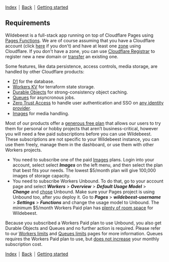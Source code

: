 [Index](../) ┊ [Back](../) ┊ [Getting started](getting-started.md)

## Requirements

Wildebeest is a full-stack app running on top of Cloudflare Pages using [Pages Functions](https://developers.cloudflare.com/pages/platform/functions/). We are of course assuming that you have a Cloudflare account (click [here](https://dash.cloudflare.com/sign-up) if you don't) and have at least one [zone](https://www.cloudflare.com/en-gb/learning/dns/glossary/dns-zone/) using Cloudflare. If you don't have a zone, you can use [Cloudflare Registrar](https://www.cloudflare.com/en-gb/products/registrar/) to register new a new domain or [transfer](https://developers.cloudflare.com/registrar/get-started/transfer-domain-to-cloudflare/) an existing one.

Some features, like data persistence, access controls, media storage, are handled by other Cloudflare products:

- [D1](https://developers.cloudflare.com/d1/) for the database.
- [Workers KV](https://developers.cloudflare.com/workers/learning/how-kv-works/) for terraform state storage.
- [Durable Objects](https://developers.cloudflare.com/workers/learning/using-durable-objects/) for strong-consistency object caching.
- [Queues](https://developers.cloudflare.com/queues/) for asyncronous jobs.
- [Zero Trust Access](https://www.cloudflare.com/en-gb/products/zero-trust/access/) to handle user authentication and SSO on [any identity provider](https://developers.cloudflare.com/cloudflare-one/identity/idp-integration/).
- [Images](https://www.cloudflare.com/en-gb/products/cloudflare-images/) for media handling.

Most of our products offer a [generous free plan](https://www.cloudflare.com/en-gb/plans/) that allows our users to try them for personal or hobby projects that aren’t business-critical, however you will need a few paid subscriptions before you can use Wildebeest. These subscriptions are not specific to your Wildebeest instance, you can use them freely, manage them in the dashboard, or use them with other Workers projects.

- You need to subscribe one of the paid [Images](https://developers.cloudflare.com/images/cloudflare-images/) plans. Login into your account, select select **_Images_** on the left menu, and then select the plan that best fits your needs. The lowest $5/month plan will give 100,000 images of storage capacity.
- You need to subscribe Workers Unbound. To do that, go to your account page and select **_Workers_** > **_Overview_** > **_Default Usage Model_** > **_Change_** and [chose](https://developers.cloudflare.com/workers/platform/pricing/#default-usage-model) Unbound. Make sure your Pages project is using Unbound too, after you deploy it. Go to **_Pages_** > **_wildebeest-username_** > **_Settings_** > **_Functions_** and change the usage model to Unbound. The minimum $5/month Workers Paid plan has [plenty of room space](https://developers.cloudflare.com/workers/platform/limits/) for Wildebeest.

Because you subscribed a Workers Paid plan to use Unbound, you also get Durable Objects and Queues and no further action is required. Please refer to our [Workers limits](https://developers.cloudflare.com/workers/platform/limits/) and [Queues limits](https://developers.cloudflare.com/queues/limits/) pages for more information. Queues requires the Workers Paid plan to use, but [does not increase](https://developers.cloudflare.com/queues/pricing/) your monthly subscription cost.

[Index](../) ┊ [Back](../) ┊ [Getting started](getting-started.md)
